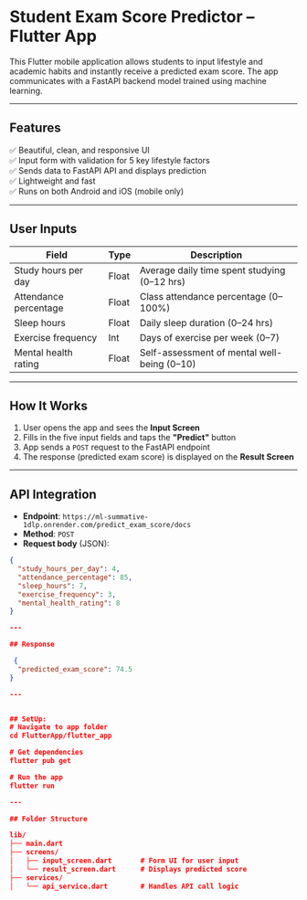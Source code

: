 # Student Exam Score Predictor – Flutter App

This Flutter mobile application allows students to input lifestyle and academic habits and instantly receive a predicted exam score. The app communicates with a FastAPI backend model trained using machine learning.

---

## Features

✅ Beautiful, clean, and responsive UI  
✅ Input form with validation for 5 key lifestyle factors  
✅ Sends data to FastAPI API and displays prediction  
✅ Lightweight and fast  
✅ Runs on both Android and iOS (mobile only)

---

## User Inputs

| Field                  | Type   | Description                                   |
|------------------------|--------|-----------------------------------------------|
| Study hours per day    | Float  | Average daily time spent studying (0–12 hrs)  |
| Attendance percentage  | Float  | Class attendance percentage (0–100%)          |
| Sleep hours            | Float  | Daily sleep duration (0–24 hrs)               |
| Exercise frequency     | Int    | Days of exercise per week (0–7)               |
| Mental health rating   | Float  | Self-assessment of mental well-being (0–10)   |

---

## How It Works

1. User opens the app and sees the **Input Screen**
2. Fills in the five input fields and taps the **"Predict"** button
3. App sends a `POST` request to the FastAPI endpoint
4. The response (predicted exam score) is displayed on the **Result Screen**

---

## API Integration

- **Endpoint**: `https://ml-summative-1dlp.onrender.com/predict_exam_score/docs`
- **Method**: `POST`
- **Request body** (JSON):
```json
{
  "study_hours_per_day": 4,
  "attendance_percentage": 85,
  "sleep_hours": 7,
  "exercise_frequency": 3,
  "mental_health_rating": 8
}

---

## Response

 {
  "predicted_exam_score": 74.5
}

---


## SetUp: 
# Navigate to app folder
cd FlutterApp/flutter_app

# Get dependencies
flutter pub get

# Run the app
flutter run

---

## Folder Structure

lib/
├── main.dart
├── screens/
│   ├── input_screen.dart       # Form UI for user input
│   └── result_screen.dart      # Displays predicted score
├── services/
│   └── api_service.dart        # Handles API call logic



